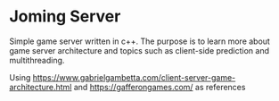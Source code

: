 #  Joming Server

Simple game server written in c++. The purpose is to learn more about game server architecture
and topics such as client-side prediction and multithreading.

Using https://www.gabrielgambetta.com/client-server-game-architecture.html 
and https://gafferongames.com/ as references
